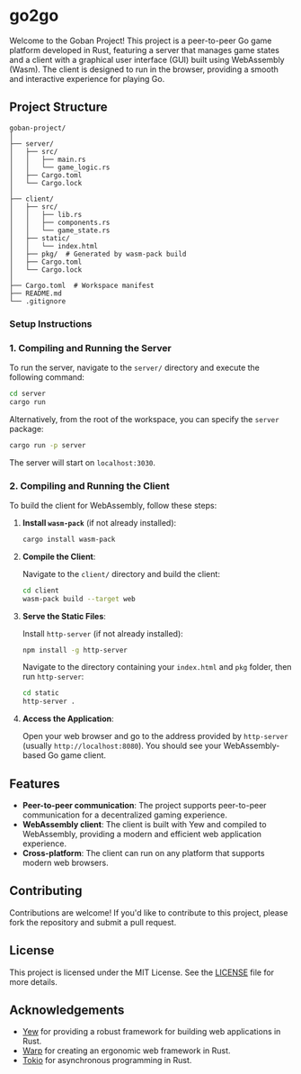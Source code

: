 # go2go

Welcome to the Goban Project! This project is a peer-to-peer Go game platform developed in Rust, featuring a server that manages game states and a client with a graphical user interface (GUI) built using WebAssembly (Wasm). The client is designed to run in the browser, providing a smooth and interactive experience for playing Go.

## Project Structure

```
goban-project/
│
├── server/
│   ├── src/
│   │   ├── main.rs
│   │   └── game_logic.rs
│   ├── Cargo.toml
│   └── Cargo.lock
│
├── client/
│   ├── src/
│   │   ├── lib.rs
│   │   ├── components.rs
│   │   └── game_state.rs
│   ├── static/
│   │   └── index.html
│   ├── pkg/  # Generated by wasm-pack build
│   ├── Cargo.toml
│   └── Cargo.lock
│
├── Cargo.toml  # Workspace manifest
├── README.md
└── .gitignore
```

### Setup Instructions

### 1. **Compiling and Running the Server**

To run the server, navigate to the `server/` directory and execute the following command:

```bash
cd server
cargo run
```

Alternatively, from the root of the workspace, you can specify the `server` package:

```bash
cargo run -p server
```

The server will start on `localhost:3030`.

### 2. **Compiling and Running the Client**

To build the client for WebAssembly, follow these steps:

1. **Install `wasm-pack`** (if not already installed):

   ```bash
   cargo install wasm-pack
   ```

2. **Compile the Client**:

   Navigate to the `client/` directory and build the client:

   ```bash
   cd client
   wasm-pack build --target web
   ```

3. **Serve the Static Files**:

   Install `http-server` (if not already installed):

   ```bash
   npm install -g http-server
   ```

   Navigate to the directory containing your `index.html` and `pkg` folder, then run `http-server`:

   ```bash
   cd static
   http-server .
   ```

4. **Access the Application**:

   Open your web browser and go to the address provided by `http-server` (usually `http://localhost:8080`). You should see your WebAssembly-based Go game client.

## Features

- **Peer-to-peer communication**: The project supports peer-to-peer communication for a decentralized gaming experience.
- **WebAssembly client**: The client is built with Yew and compiled to WebAssembly, providing a modern and efficient web application experience.
- **Cross-platform**: The client can run on any platform that supports modern web browsers.

## Contributing

Contributions are welcome! If you'd like to contribute to this project, please fork the repository and submit a pull request.

## License

This project is licensed under the MIT License. See the [LICENSE](LICENSE) file for more details.

## Acknowledgements

- [Yew](https://yew.rs/) for providing a robust framework for building web applications in Rust.
- [Warp](https://github.com/seanmonstar/warp) for creating an ergonomic web framework in Rust.
- [Tokio](https://tokio.rs/) for asynchronous programming in Rust.
